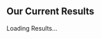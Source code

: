 <script type="text/javascript" src="./javascripts/load-results.js"></script>
<!-- import jquery -->
<script src="https://code.jquery.com/jquery-3.6.4.min.js" integrity="sha256-oP6HI9z1XaZNBrJURtCoUT5SUnxFr8s3BzRl+cbzUq8=" crossorigin="anonymous"></script>
<script src="https://cdn.jsdelivr.net/npm/chart.js"></script>
## Our Current Results
<link rel="stylesheet"
href="https://cdnjs.cloudflare.com/ajax/libs/font-awesome/6.4.0/css/all.min.css" crossorigin="anonymous" referrerpolicy="no-referrer"></script>
<div id="loading-results">Loading Results...</div>
<div id="results">
    <div id="results-content"></div>
<div id="nav-buttons"></div>
</div>

